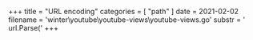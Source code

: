 +++
title = "URL encoding"
categories = [ "path" ]
date = 2021-02-02
filename = 'winter\youtube\youtube-views\youtube-views.go'
substr = ' url.Parse('
+++
